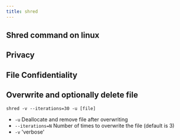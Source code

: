 ```yaml
---
title: shred
---
```


## Shred command on linux
## Privacy
## File Confidentiality
## Overwrite and optionally delete file

`shred -v --iterations=30 -u [file]` 

- `-u` Deallocate and remove file after overwriting
- `--iterations=N` Number of times to overwrite the file (default is 3)
- `-v` 'verbose'
